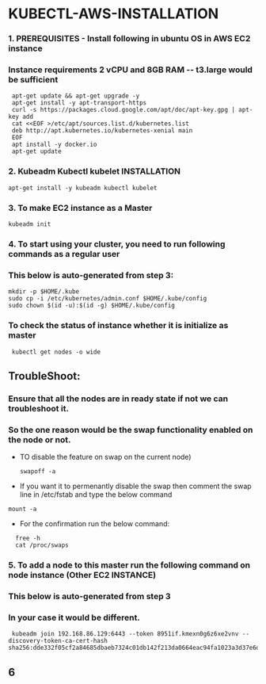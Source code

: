 # KUBECTL-AWS-INSTALLATION

### 1. PREREQUISITES - Install following in ubuntu OS in AWS EC2 instance
### Instance requirements 2 vCPU  and 8GB RAM  -- t3.large would be sufficient

 ```
  apt-get update && apt-get upgrade -y  
  apt-get install -y apt-transport-https  
  curl -s https://packages.cloud.google.com/apt/doc/apt-key.gpg | apt-key add  
  cat <<EOF >/etc/apt/sources.list.d/kubernetes.list  
  deb http://apt.kubernetes.io/kubernetes-xenial main
  EOF  
  apt install -y docker.io  
  apt-get update
 ```
### 2. Kubeadm Kubectl kubelet INSTALLATION
  
  ` apt-get install -y kubeadm kubectl kubelet `
  
### 3. To make EC2 instance as a Master
  
 ` kubeadm init `

### 4. To start using your cluster, you need to run following commands as a regular user
### This below is auto-generated from step 3:
  ```
  mkdir -p $HOME/.kube
  sudo cp -i /etc/kubernetes/admin.conf $HOME/.kube/config
  sudo chown $(id -u):$(id -g) $HOME/.kube/config
  ```
### To check the status of instance whether it is initialize as master 

 ` kubectl get nodes -o wide`
  
## TroubleShoot:
  ### Ensure that all the nodes are in ready state if not we can troubleshoot it. 
  ### So the one reason would be the swap functionality enabled on the node or not.
  
  - TO disable the feature on swap on the current node)
    
	  ` swapoff -a `
  
  - If you want it to permenantly disable the swap then
    comment the swap line in /etc/fstab and type the below command
   
   ` mount -a `

  - For the confirmation run the below command:
   ```
     free -h 
     cat /proc/swaps
   ```
### 5. To add a node to this master run the following command on node instance (Other EC2 INSTANCE)
 ### This below is auto-generated from step 3
 ### In your case it would be different.
```
 kubeadm join 192.168.86.129:6443 --token 8951if.kmexn0g6z6xe2vnv --discovery-token-ca-cert-hash sha256:dde332f05cf2a84685dbaeb7324c01db142f213da0664eac94fa1023a3d37e6d 
``` 
## 6 
